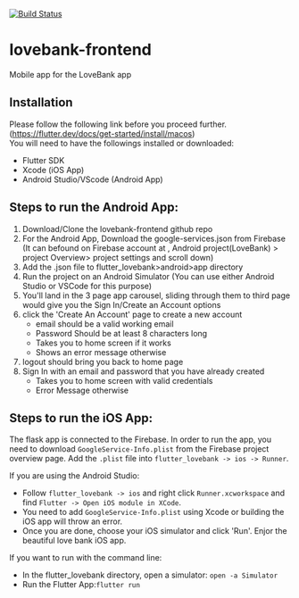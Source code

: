 [![Build Status](https://app.bitrise.io/app/6d0031ba53ff36bf/status.svg?token=PySaeQRmcFYXhjVGvEW_qA&branch=staging)](https://app.bitrise.io/app/6d0031ba53ff36bf)

# lovebank-frontend
Mobile app for the LoveBank app

## Installation
Please follow the following link before you proceed further.(https://flutter.dev/docs/get-started/install/macos)<br/>
You will need to have the followings installed or downloaded:

 - Flutter SDK
 - Xcode (iOS App)
 - Android Studio/VScode (Android App)


## Steps to run the Android App:

1. Download/Clone the lovebank-frontend github repo
2. For the Android App, Download the google-services.json from Firebase (It can befound on Firebase account at , Android project(LoveBank) > project Overview> project settings and scroll down)
3. Add the .json file to flutter_lovebank>android>app directory
4. Run the project on an Android Simulator (You can use either Android Studio or VSCode for this purpose)
5. You'll land in the 3 page app carousel, sliding through them to third page would give you the Sign In/Create an Account options
6. click the 'Create An Account' page to create a new account
      - email should be a valid working email
      - Password Should be at least 8 characters long
      - Takes you to home screen if it works
      - Shows an error message otherwise
7.  logout should bring you back to home page
8.  Sign In with an email and password that you have already created
      - Takes you to home screen with valid credentials
      - Error Message otherwise

## Steps to run the iOS App:
The flask app is connected to the Firebase. In order to run the app, you need to download `GoogleService-Info.plist` from the Firebase project overview page. Add the `.plist` file into `flutter_lovebank -> ios -> Runner`.

If you are using the Android Studio: 
 - Follow `flutter_lovebank -> ios` and right click `Runner.xcworkspace` and find `Flutter -> Open iOS module in XCode`. 
 - You need to add `GoogleService-Info.plist` using Xcode or building the iOS app will throw an error. 
 - Once you are done, choose your iOS simulator and click 'Run'. Enjor the beautiful love bank iOS app. <br/>

If you want to run with the command line:
 - In the flutter_lovebank directory, open a simulator: `open -a Simulator`
 - Run the Flutter App:`flutter run` 
